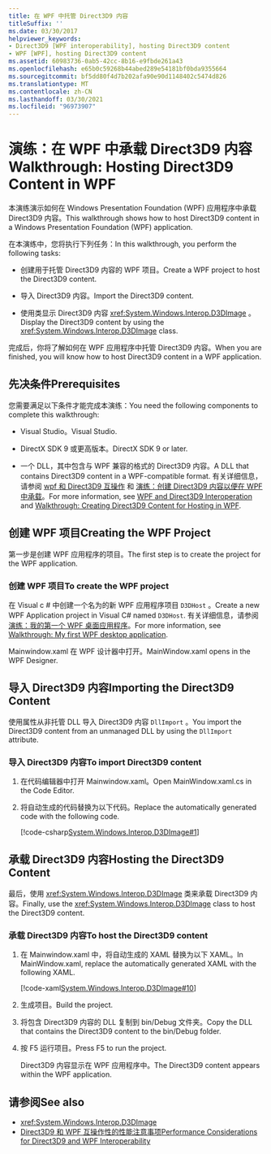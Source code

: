 ```yaml
---
title: 在 WPF 中托管 Direct3D9 内容
titleSuffix: ''
ms.date: 03/30/2017
helpviewer_keywords:
- Direct3D9 [WPF interoperability], hosting Direct3D9 content
- WPF [WPF], hosting Direct3D9 content
ms.assetid: 60983736-0ab5-42cc-8b16-e9fbde261a43
ms.openlocfilehash: e65b0c59268b44abed289e54181bf0bda9355664
ms.sourcegitcommit: bf5dd80f4d7b202afa90e90d1148402c5474d826
ms.translationtype: MT
ms.contentlocale: zh-CN
ms.lasthandoff: 03/30/2021
ms.locfileid: "96973907"
---
```

# <a name="walkthrough-hosting-direct3d9-content-in-wpf"></a><span data-ttu-id="76b43-102">演练：在 WPF 中承载 Direct3D9 内容</span><span class="sxs-lookup"><span data-stu-id="76b43-102">Walkthrough: Hosting Direct3D9 Content in WPF</span></span>

<span data-ttu-id="76b43-103">本演练演示如何在 Windows Presentation Foundation (WPF) 应用程序中承载 Direct3D9 内容。</span><span class="sxs-lookup"><span data-stu-id="76b43-103">This walkthrough shows how to host Direct3D9 content in a Windows Presentation Foundation (WPF) application.</span></span>

<span data-ttu-id="76b43-104">在本演练中，您将执行下列任务：</span><span class="sxs-lookup"><span data-stu-id="76b43-104">In this walkthrough, you perform the following tasks:</span></span>

- <span data-ttu-id="76b43-105">创建用于托管 Direct3D9 内容的 WPF 项目。</span><span class="sxs-lookup"><span data-stu-id="76b43-105">Create a WPF project to host the Direct3D9 content.</span></span>

- <span data-ttu-id="76b43-106">导入 Direct3D9 内容。</span><span class="sxs-lookup"><span data-stu-id="76b43-106">Import the Direct3D9 content.</span></span>

- <span data-ttu-id="76b43-107">使用类显示 Direct3D9 内容 <xref:System.Windows.Interop.D3DImage> 。</span><span class="sxs-lookup"><span data-stu-id="76b43-107">Display the Direct3D9 content by using the <xref:System.Windows.Interop.D3DImage> class.</span></span>

 <span data-ttu-id="76b43-108">完成后，你将了解如何在 WPF 应用程序中托管 Direct3D9 内容。</span><span class="sxs-lookup"><span data-stu-id="76b43-108">When you are finished, you will know how to host Direct3D9 content in a WPF application.</span></span>

## <a name="prerequisites"></a><span data-ttu-id="76b43-109">先决条件</span><span class="sxs-lookup"><span data-stu-id="76b43-109">Prerequisites</span></span>

<span data-ttu-id="76b43-110">您需要满足以下条件才能完成本演练：</span><span class="sxs-lookup"><span data-stu-id="76b43-110">You need the following components to complete this walkthrough:</span></span>

- <span data-ttu-id="76b43-111">Visual Studio。</span><span class="sxs-lookup"><span data-stu-id="76b43-111">Visual Studio.</span></span>

- <span data-ttu-id="76b43-112">DirectX SDK 9 或更高版本。</span><span class="sxs-lookup"><span data-stu-id="76b43-112">DirectX SDK 9 or later.</span></span>

- <span data-ttu-id="76b43-113">一个 DLL，其中包含与 WPF 兼容的格式的 Direct3D9 内容。</span><span class="sxs-lookup"><span data-stu-id="76b43-113">A DLL that contains Direct3D9 content in a WPF-compatible format.</span></span> <span data-ttu-id="76b43-114">有关详细信息，请参阅 [wpf 和 Direct3D9 互操作](wpf-and-direct3d9-interoperation.md) 和 [演练：创建 Direct3D9 内容以便在 WPF 中承载](walkthrough-creating-direct3d9-content-for-hosting-in-wpf.md)。</span><span class="sxs-lookup"><span data-stu-id="76b43-114">For more information, see [WPF and Direct3D9 Interoperation](wpf-and-direct3d9-interoperation.md) and [Walkthrough: Creating Direct3D9 Content for Hosting in WPF](walkthrough-creating-direct3d9-content-for-hosting-in-wpf.md).</span></span>

## <a name="creating-the-wpf-project"></a><span data-ttu-id="76b43-115">创建 WPF 项目</span><span class="sxs-lookup"><span data-stu-id="76b43-115">Creating the WPF Project</span></span>

<span data-ttu-id="76b43-116">第一步是创建 WPF 应用程序的项目。</span><span class="sxs-lookup"><span data-stu-id="76b43-116">The first step is to create the project for the WPF application.</span></span>

### <a name="to-create-the-wpf-project"></a><span data-ttu-id="76b43-117">创建 WPF 项目</span><span class="sxs-lookup"><span data-stu-id="76b43-117">To create the WPF project</span></span>

<span data-ttu-id="76b43-118">在 Visual c # 中创建一个名为的新 WPF 应用程序项目 `D3DHost` 。</span><span class="sxs-lookup"><span data-stu-id="76b43-118">Create a new WPF Application project in Visual C# named `D3DHost`.</span></span> <span data-ttu-id="76b43-119">有关详细信息，请参阅 [演练：我的第一个 WPF 桌面应用程序](../getting-started/walkthrough-my-first-wpf-desktop-application.md)。</span><span class="sxs-lookup"><span data-stu-id="76b43-119">For more information, see [Walkthrough: My first WPF desktop application](../getting-started/walkthrough-my-first-wpf-desktop-application.md).</span></span>

<span data-ttu-id="76b43-120">Mainwindow.xaml 在 WPF 设计器中打开。</span><span class="sxs-lookup"><span data-stu-id="76b43-120">MainWindow.xaml opens in the WPF Designer.</span></span>

## <a name="importing-the-direct3d9-content"></a><span data-ttu-id="76b43-121">导入 Direct3D9 内容</span><span class="sxs-lookup"><span data-stu-id="76b43-121">Importing the Direct3D9 Content</span></span>

<span data-ttu-id="76b43-122">使用属性从非托管 DLL 导入 Direct3D9 内容 `DllImport` 。</span><span class="sxs-lookup"><span data-stu-id="76b43-122">You import the Direct3D9 content from an unmanaged DLL by using the `DllImport` attribute.</span></span>

### <a name="to-import-direct3d9-content"></a><span data-ttu-id="76b43-123">导入 Direct3D9 内容</span><span class="sxs-lookup"><span data-stu-id="76b43-123">To import Direct3D9 content</span></span>

1. <span data-ttu-id="76b43-124">在代码编辑器中打开 Mainwindow.xaml。</span><span class="sxs-lookup"><span data-stu-id="76b43-124">Open MainWindow.xaml.cs in the Code Editor.</span></span>

2. <span data-ttu-id="76b43-125">将自动生成的代码替换为以下代码。</span><span class="sxs-lookup"><span data-stu-id="76b43-125">Replace the automatically generated code with the following code.</span></span>

    [!code-csharp[System.Windows.Interop.D3DImage#1](~/samples/snippets/csharp/VS_Snippets_Wpf/System.Windows.Interop.D3DImage/CS/window1.xaml.cs#1)]

## <a name="hosting-the-direct3d9-content"></a><span data-ttu-id="76b43-126">承载 Direct3D9 内容</span><span class="sxs-lookup"><span data-stu-id="76b43-126">Hosting the Direct3D9 Content</span></span>

<span data-ttu-id="76b43-127">最后，使用 <xref:System.Windows.Interop.D3DImage> 类来承载 Direct3D9 内容。</span><span class="sxs-lookup"><span data-stu-id="76b43-127">Finally, use the <xref:System.Windows.Interop.D3DImage> class to host the Direct3D9 content.</span></span>

### <a name="to-host-the-direct3d9-content"></a><span data-ttu-id="76b43-128">承载 Direct3D9 内容</span><span class="sxs-lookup"><span data-stu-id="76b43-128">To host the Direct3D9 content</span></span>

1. <span data-ttu-id="76b43-129">在 Mainwindow.xaml 中，将自动生成的 XAML 替换为以下 XAML。</span><span class="sxs-lookup"><span data-stu-id="76b43-129">In MainWindow.xaml, replace the automatically generated XAML with the following XAML.</span></span>

    [!code-xaml[System.Windows.Interop.D3DImage#10](~/samples/snippets/csharp/VS_Snippets_Wpf/System.Windows.Interop.D3DImage/CS/window1.xaml#10)]

2. <span data-ttu-id="76b43-130">生成项目。</span><span class="sxs-lookup"><span data-stu-id="76b43-130">Build the project.</span></span>

3. <span data-ttu-id="76b43-131">将包含 Direct3D9 内容的 DLL 复制到 bin/Debug 文件夹。</span><span class="sxs-lookup"><span data-stu-id="76b43-131">Copy the DLL that contains the Direct3D9 content to the bin/Debug folder.</span></span>

4. <span data-ttu-id="76b43-132">按 F5 运行项目。</span><span class="sxs-lookup"><span data-stu-id="76b43-132">Press F5 to run the project.</span></span>

    <span data-ttu-id="76b43-133">Direct3D9 内容显示在 WPF 应用程序中。</span><span class="sxs-lookup"><span data-stu-id="76b43-133">The Direct3D9 content appears within the WPF application.</span></span>

## <a name="see-also"></a><span data-ttu-id="76b43-134">请参阅</span><span class="sxs-lookup"><span data-stu-id="76b43-134">See also</span></span>

- <xref:System.Windows.Interop.D3DImage>
- [<span data-ttu-id="76b43-135">Direct3D9 和 WPF 互操作性的性能注意事项</span><span class="sxs-lookup"><span data-stu-id="76b43-135">Performance Considerations for Direct3D9 and WPF Interoperability</span></span>](performance-considerations-for-direct3d9-and-wpf-interoperability.md)
